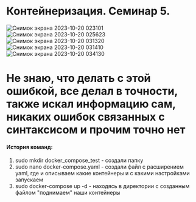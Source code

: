 # Контейнеризация. Семинар 5.

![Снимок экрана 2023-10-20 023101](https://github.com/TellEmNo/containeriztion/assets/108148686/f6cfe5ad-9041-49ae-ad12-70689b4d2cd2)
![Снимок экрана 2023-10-20 025623](https://github.com/TellEmNo/containeriztion/assets/108148686/4e6bfd5a-cd15-4d04-882c-140557c64f53)
![Снимок экрана 2023-10-20 031320](https://github.com/TellEmNo/containeriztion/assets/108148686/28318c03-b49b-4c94-8c11-6d50a1160060)
![Снимок экрана 2023-10-20 031410](https://github.com/TellEmNo/containeriztion/assets/108148686/f218ec63-808c-4d02-a708-26a327e8b3e3)
![Снимок экрана 2023-10-20 034130](https://github.com/TellEmNo/containeriztion/assets/108148686/b71c3114-9976-4e69-bace-5a8ce90c9ef3)
# Не знаю, что делать с этой ошибкой, все делал в точности, также искал информацию сам, никаких ошибок связанных с синтаксисом и прочим точно нет

#### История команд:
1. sudo mkdir docker_compose_test - создали папку
2. sudo nano docker-compose.yaml - создали файл с расширением yaml, где и описываем какие контейнеры и с какими настройками запускаем
3. sudo docker-compose up -d - находясь в директории с созданным файлом "поднимаем" наши контейнеры
